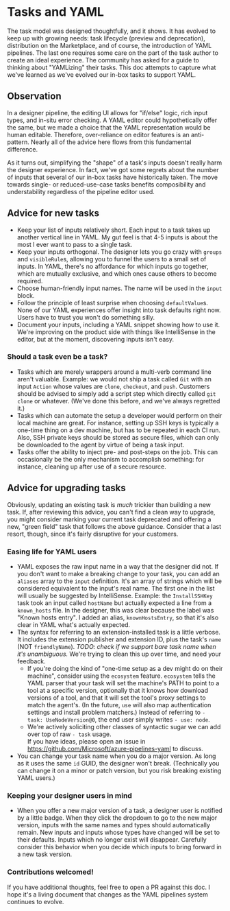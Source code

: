 # Tasks and YAML

The task model was designed thoughtfully, and it shows.
It has evolved to keep up with growing needs: task lifecycle (preview and deprecation), distribution on the Marketplace, and of course, the introduction of YAML pipelines.
The last one requires some care on the part of the task author to create an ideal experience.
The community has asked for a guide to thinking about "YAMLizing" their tasks.
This doc attempts to capture what we've learned as we've evolved our in-box tasks to support YAML.

## Observation

In a designer pipeline, the editing UI allows for "if/else" logic, rich input types, and in-situ error checking.
A YAML editor could hypothetically offer the same, but we made a choice that the YAML representation would be human editable.
Therefore, over-reliance on editor features is an anti-pattern.
Nearly all of the advice here flows from this fundamental difference.

As it turns out, simplifying the "shape" of a task's inputs doesn't really harm the designer experience.
In fact, we've got some regrets about the number of inputs that several of our in-box tasks have historically taken.
The move towards single- or reduced-use-case tasks benefits composibility and understability regardless of the pipeline editor used.

## Advice for new tasks

- Keep your list of inputs relatively short.
Each input to a task takes up another vertical line in YAML.
My gut feel is that 4-5 inputs is about the most I ever want to pass to a single task.
- Keep your inputs orthogonal.
The designer lets you go crazy with `groups` and `visibleRule`s, allowing you to funnel the users to a small set of inputs.
In YAML, there's no affordance for which inputs go together, which are mutually exclusive, and which ones cause others to become required.
- Choose human-friendly input names.
The name will be used in the `input` block.
- Follow the principle of least surprise when choosing `defaultValue`s.
None of our YAML experiences offer insight into task defaults right now.
Users have to trust you won't do something silly.
- Document your inputs, including a YAML snippet showing how to use it.
We're improving on the product side with things like IntelliSense in the editor, but at the moment, discovering inputs isn't easy.

### Should a task even be a task?

- Tasks which are merely wrappers around a multi-verb command line aren't valuable.
Example: we would not ship a task called `Git` with an input `Action` whose values are `clone`, `checkout`, and `push`.
Customers should be advised to simply add a script step which directly called `git clone` or whatever.
(We've done this before, and we've always regretted it.)
- Tasks which can automate the setup a developer would perform on their local machine are great.
For instance, setting up SSH keys is typically a one-time thing on a dev machine, but has to be repeated in each CI run.
Also, SSH private keys should be stored as secure files, which can only be downloaded to the agent by virtue of being a task input.
- Tasks offer the ability to inject pre- and post-steps on the job.
This can occasionally be the only mechanism to accomplish something: for instance, cleaning up after use of a secure resource.

## Advice for upgrading tasks

Obviously, updating an existing task is _much_ trickier than building a new task.
If, after reviewing this advice, you can't find a clean way to upgrade, you might consider marking your current task deprecated and offering a new, "green field" task that follows the above guidance.
Consider that a last resort, though, since it's fairly disruptive for your customers.

### Easing life for YAML users

- YAML exposes the raw input name in a way that the designer did not.
If you don't want to make a breaking change to your task, you can add an `aliases` array to the `input` definition.
It's an array of strings which will be considered equivalent to the input's real name.
The first one in the list will usually be suggested by IntelliSense.
Example: the `InstallSSHKey` task took an input called `hostName` but actually expected a line from a `known_hosts` file.
In the designer, this was clear because the label was "Known hosts entry".
I added an alias, `knownHostsEntry`, so that it's also clear in YAML what's actually expected.
- The syntax for referring to an extension-installed task is a little verbose.
It includes the extension publisher and extension ID, plus the task's `name` (NOT `friendlyName`).
_TODO: check if we support bare task name when it's unambiguous._
We're trying to clean this up over time, and need your feedback.
  - If you're doing the kind of "one-time setup as a dev might do on their machine", consider using the `ecosystem` feature.
  `ecosystem` tells the YAML parser that your task will set the machine's PATH to point to a tool at a specific version, optionally that it knows how download versions of a tool, and that it will set the tool's proxy settings to match the agent's.
  (In the future, `use` will also map authentication settings and install problem matchers.)
  Instead of referring to `- task: UseNodeVersion@0`, the end user simply writes `- use: node`.
  - We're actively soliciting other classes of syntactic sugar we can add over top of raw `- task` usage.\
  If you have ideas, please open an issue in https://github.com/Microsoft/azure-pipelines-yaml to discuss.
- You can change your task name when you do a major version.
As long as it uses the same `id` GUID, the designer won't break.
(Technically you can change it on a minor or patch version, but you risk breaking existing YAML users.)

### Keeping your designer users in mind

- When you offer a new major version of a task, a designer user is notified by a little badge.
When they click the dropdown to go to the new major version, inputs with the same names and types should automatically remain.
New inputs and inputs whose types have changed will be set to their defaults.
Inputs which no longer exist will disappear.
Carefully consider this behavior when you decide which inputs to bring forward in a new task version.

### Contributions welcomed!

If you have additional thoughts, feel free to open a PR against this doc.
I hope it's a living document that changes as the YAML pipelines system continues to evolve.
